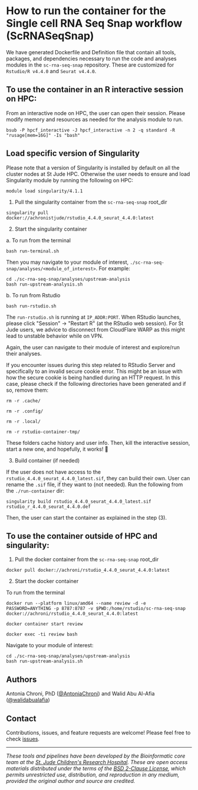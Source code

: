 # How to run the container for the Single cell RNA Seq Snap workflow (ScRNASeqSnap)

We have generated Dockerfile and Definition file that contain all tools, packages, and dependencies necessary to run the code and analyses modules in the `sc-rna-seq-snap` repository. These are customized for `Rstudio/R v4.4.0` and `Seurat v4.4.0`.


## To use the container in an R interactive session on HPC:

From an interactive node on HPC, the user can open their session. Please modify memory and resources as needed for the analysis module to run.
```
bsub -P hpcf_interactive -J hpcf_interactive -n 2 -q standard -R "rusage[mem=16G]" -Is "bash"
```

## Load specific version of Singularity

Please note that a version of Singularity is installed by default on all the cluster nodes at St Jude HPC. 
Otherwise the user needs to ensure and load Singularity module by running the following on HPC:
```
module load singularity/4.1.1
```


1. Pull the singularity container from the `sc-rna-seq-snap` root_dir
```
singularity pull docker://achronistjude/rstudio_4.4.0_seurat_4.4.0:latest
```

2. Start the singularity container

a. To run from the terminal
```
bash run-terminal.sh
```

Then you may navigate to your module of interest, `./sc-rna-seq-snap/analyses/<module_of_interest>`. For example:
```
cd ./sc-rna-seq-snap/analyses/upstream-analysis
bash run-upstream-analysis.sh
```


b. To run from Rstudio
```
bash run-rstudio.sh
```

The `run-rstudio.sh` is running at `IP_ADDR:PORT`. When RStudio launches, please click "Session" -> "Restart R" (at the RStudio web session). For St Jude users, we advice to disconnect from CloudFlare WARP as this might lead to unstable behavior while on VPN.

Again, the user can navigate to their module of interest and explore/run their analyses.


If you encounter issues during this step related to RStudio Server and specifically to an invalid secure cookie error. This might be an issue with how the secure cookie is being handled during an HTTP request. In this case, please check if the following directories have been generated and if so, remove them:
```
rm -r .cache/
```
```
rm -r .config/
```
```
rm -r .local/
```
```
rm -r rstudio-container-tmp/
```

These folders cache history and user info. Then, kill the interactive session, start a new one, and hopefully, it works! 🎉


3. Build container (if needed)

If the user does not have access to the `rstudio_4.4.0_seurat_4.4.0_latest.sif`, they can build their own. 
User can rename the `.sif` file, if they want to (not needed). Run the following from the `./run-container` dir:
```
singularity build rstudio_4.4.0_seurat_4.4.0_latest.sif rstudio_r_4.4.0_seurat_4.4.0.def
```

Then, the user can start the container as explained in the step (3).


## To use the container outside of HPC and singularity:

1. Pull the docker container from the `sc-rna-seq-snap` root_dir
```
docker pull docker://achroni/rstudio_4.4.0_seurat_4.4.0:latest
```

2. Start the docker container

To run from the terminal
```
docker run --platform linux/amd64 --name review -d -e PASSWORD=ANYTHING -p 8787:8787 -v $PWD:/home/rstudio/sc-rna-seq-snap docker://achroni/rstudio_4.4.0_seurat_4.4.0:latest
```

```
docker container start review
```

```
docker exec -ti review bash
```

Navigate to your module of interest:
```
cd ./sc-rna-seq-snap/analyses/upstream-analysis
bash run-upstream-analysis.sh
```


## Authors

Antonia Chroni, PhD ([@AntoniaChroni](https://github.com/AntoniaChroni)) and 
Walid Abu Al-Afia ([@walidabualafia](https://github.com/walidabualafia))


## Contact

Contributions, issues, and feature requests are welcome! Please feel free to check [issues](https://github.com/stjude-dnb-binfcore/sc-rna-seq-snap/issues).

---

*These tools and pipelines have been developed by the Bioinformatic core team at the [St. Jude Children's Research Hospital](https://www.stjude.org/). These are open access materials distributed under the terms of the [BSD 2-Clause License](https://opensource.org/license/bsd-2-clause), which permits unrestricted use, distribution, and reproduction in any medium, provided the original author and source are credited.*
